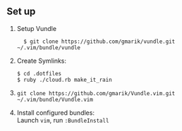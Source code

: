 ## Set up

1. Setup Vundle

    ```
      $ git clone https://github.com/gmarik/vundle.git ~/.vim/bundle/vundle
    ```

2.  Create Symlinks:

    `$ cd .dotfiles`  
    `$ ruby ./cloud.rb make_it_rain`
4. `git clone https://github.com/gmarik/Vundle.vim.git ~/.vim/bundle/Vundle.vim`

3. Install configured bundles:  
    Launch `vim`, run `:BundleInstall`
